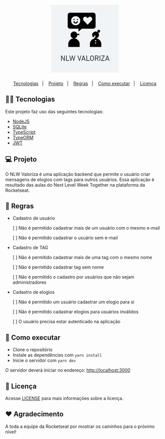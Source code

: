 <h1 align="center">
  <img alt="move.it" title="move.it" src=".readme/logo.png" />
</h1>

<p align="center">
  <a href="#technologist-tecnologias">Tecnologias</a>&nbsp;&nbsp;&nbsp;|&nbsp;&nbsp;&nbsp;
  <a href="#-projeto">Projeto</a>&nbsp;&nbsp;&nbsp;|&nbsp;&nbsp;&nbsp;
  <a href="#scroll-regras">Regras</a>&nbsp;&nbsp;&nbsp;|&nbsp;&nbsp;&nbsp;
  <a href="#-como-executar">Como executar</a>&nbsp;&nbsp;&nbsp;|&nbsp;&nbsp;&nbsp;
  <a href="#-licença">Licença</a>
</p>

## :technologist: Tecnologias

Este projeto faz uso das seguintes tecnologias:
- [NodeJS](https://nodejs.org/)
- [SQLite](https://www.sqlite.org/)
- [TypeScript](https://www.typescriptlang.org/)
- [TypeORM](https://typeorm.io/)
- [JWT](https://jwt.io/)

## 💻 Projeto

O NLW Valoriza é uma aplicação backend que permite o usuário criar mensagens de elogios com tags para outros usuários.
Essa aplicação é resultado das aulas do Next Level Week Together na plataforma da Rocketseat.

## :scroll: Regras

- Cadastro de usuário

  [ ] Não é permitido cadastrar mais de um usuário com o mesmo e-mail

  [ ] Não é permitido cadastrar o usuário sem e-mail

- Cadastro de TAG

  [ ] Não é permitido cadastrar mais de uma tag com o mesmo nome

  [ ] Não é permitido cadastrar tag sem nome

  [ ] Não é permitido o cadastro por usuários que não sejam administradores

- Cadastro de elogios

  [ ] Não é permitido um usuário cadastrar um elogio para si

  [ ] Não é permitido cadastrar elogios para usuários inválidos

  [ ] O usuário precisa estar autenticado na aplicação

## 🚀 Como executar

- Clone o repositório
- Instale as dependências com `yarn install`
- Inicie o servidor com `yarn dev`

O servidor deverá iniciar no endereço: [http://localhost:3000](http://localhost:3000)

## 📄 Licença

Acesse [LICENSE](LICENSE.md) para mais informações sobre a licença.

## ♥ Agradecimento

A toda a equipe da Rocketseat por mostrar os caminhos para o próximo nível!